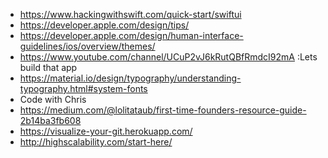 - https://www.hackingwithswift.com/quick-start/swiftui
- https://developer.apple.com/design/tips/
- https://developer.apple.com/design/human-interface-guidelines/ios/overview/themes/
- https://www.youtube.com/channel/UCuP2vJ6kRutQBfRmdcI92mA :Lets build that app
- https://material.io/design/typography/understanding-typography.html#system-fonts
- Code with Chris
- https://medium.com/@lolitataub/first-time-founders-resource-guide-2b14ba3fb608
- https://visualize-your-git.herokuapp.com/
- http://highscalability.com/start-here/
